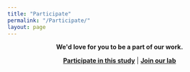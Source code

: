 ```yaml
---
title: "Participate"
permalink: "/Participate/"
layout: page
---
```


<article>
<p align="center"><strong>We'd love for you to be a part of our work.</strong></p>
  <p align="center"><strong><a href="https://redcap.med.usc.edu/surveys/?s=NCW9XPRLLPT9EJNJ">Participate in this study</a></strong>  
      |  <strong><a href="people#join-our-team">Join our lab</a></strong></p>
</article>
